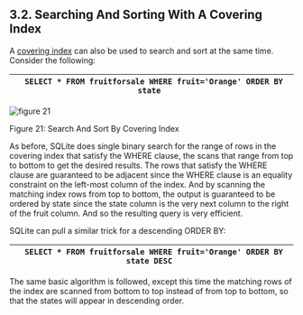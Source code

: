 ## 3\.2\.  Searching And Sorting With A Covering Index



A [covering index](queryplanner.html#covidx) can also be used to search and sort at the same time.
Consider the following:





| ```  SELECT * FROM fruitforsale WHERE fruit='Orange' ORDER BY state  ``` |
| --- |




![figure 21](images/qp/fruitobstate.gif)  

Figure 21: Search And Sort By Covering Index




As before, SQLite does single binary search
for the range of rows in the covering
index that satisfy the WHERE clause, the scans that range from top to 
bottom to get the desired results. 
The rows that satisfy the WHERE clause are guaranteed to be adjacent
since the WHERE clause is an equality constraint on the left\-most
column of the index. And by scanning the matching index rows from
top to bottom, the output is guaranteed to be ordered by state since the
state column is the very next column to the right of the fruit column.
And so the resulting query is very efficient.




SQLite can pull a similar trick for a descending ORDER BY:





| ```  SELECT * FROM fruitforsale WHERE fruit='Orange' ORDER BY state DESC  ``` |
| --- |



The same basic algorithm is followed, except this time the matching rows
of the index are scanned from bottom to top instead of from top to bottom,
so that the states will appear in descending order.




